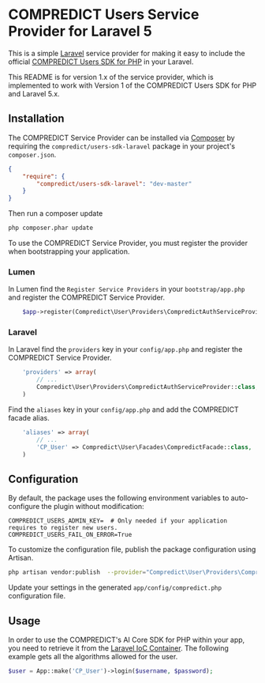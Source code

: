 # COMPREDICT Users Service Provider for Laravel 5

This is a simple [Laravel](http://laravel.com/) service provider for making it easy to include the official
[COMPREDICT Users SDK for PHP](https://github.com/compredict/users-sdk-php) in your Laravel.

This README is for version 1.x of the service provider, which is implemented to work with Version 1 of the
COMPREDICT Users SDK for PHP and Laravel 5.x.

## Installation

The COMPREDICT Service Provider can be installed via [Composer](http://getcomposer.org) by requiring the
`compredict/users-sdk-laravel` package in your project's `composer.json`.

```json
{
    "require": {
        "compredict/users-sdk-laravel": "dev-master"
    }
}
```

Then run a composer update
```sh
php composer.phar update
```

To use the COMPREDICT Service Provider, you must register the provider when bootstrapping your application.


### Lumen
In Lumen find the `Register Service Providers` in your `bootstrap/app.php` and register the COMPREDICT Service Provider.

```php
    $app->register(Compredict\User\Providers\CompredictAuthServiceProvider::class);
```

### Laravel
In Laravel find the `providers` key in your `config/app.php` and register the COMPREDICT Service Provider.

```php
    'providers' => array(
        // ...
        Compredict\User\Providers\CompredictAuthServiceProvider::class,
    )
```

Find the `aliases` key in your `config/app.php` and add the COMPREDICT facade alias.

```php
    'aliases' => array(
        // ...
        'CP_User' => Compredict\User\Facades\CompredictFacade::class,
    )
```

## Configuration

By default, the package uses the following environment variables to auto-configure the plugin without modification:
```
COMPREDICT_USERS_ADMIN_KEY=  # Only needed if your application requires to register new users.
COMPREDICT_USERS_FAIL_ON_ERROR=True
```

To customize the configuration file, publish the package configuration using Artisan.

```sh
php artisan vendor:publish  --provider="Compredict\User\Providers\CompredictServiceProvider"
```

Update your settings in the generated `app/config/compredict.php` configuration file.

## Usage

In order to use the COMPREDICT's AI Core SDK for PHP within your app, you need to retrieve it from the [Laravel IoC
Container](http://laravel.com/docs/ioc). The following example gets all the algorithms allowed for the user.

```php
$user = App::make('CP_User')->login($username, $password);
```